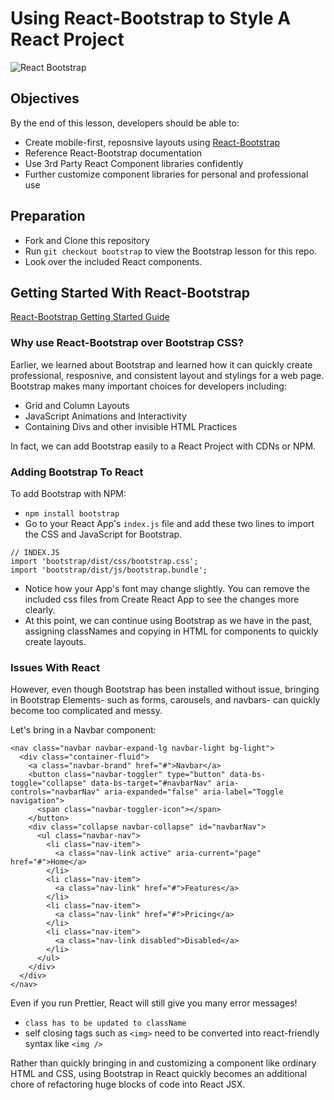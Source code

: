 # Using React-Bootstrap to Style A React Project

![React Bootstrap](https://avatars.githubusercontent.com/u/6853419?s=200&v=4)

## Objectives

By the end of this lesson, developers should be able to:
- Create mobile-first, reposnsive layouts using [React-Bootstrap](https://react-bootstrap.github.io/)
- Reference React-Bootstrap documentation
- Use 3rd Party React Component libraries confidently
- Further customize component libraries for personal and professional use

## Preparation
- Fork and Clone this repository
- Run `git checkout bootstrap` to view the Bootstrap lesson for this repo.
- Look over the included React components.

## Getting Started With React-Bootstrap
[React-Bootstrap Getting Started Guide](https://react-bootstrap.github.io/getting-started/introduction)

### Why use React-Bootstrap over Bootstrap CSS?

Earlier, we learned about Bootstrap and learned how it can quickly create professional, resposnive, and consistent layout and stylings for a web page. Bootstrap makes many important choices for developers including:

- Grid and Column Layouts
- JavaScript Animations and Interactivity
- Containing Divs and other invisible HTML Practices

In fact, we can add Bootstrap easily to a React Project with CDNs or NPM.

### Adding Bootstrap To React

To add Bootstrap with NPM:
- `npm install bootstrap`
- Go to your React App's `index.js` file and add these two lines to import the CSS and JavaScript for Bootstrap.
```
// INDEX.JS
import 'bootstrap/dist/css/bootstrap.css';
import 'bootstrap/dist/js/bootstrap.bundle';
```
- Notice how your App's font may change slightly. You can remove the included css files from Create React App to see the changes more clearly.
- At this point, we can continue using Bootstrap as we have in the past, assigning classNames and copying in HTML for components to quickly create layouts.

### Issues With React
However, even though Bootstrap has been installed without issue, bringing in Bootstrap Elements- such as forms, carousels, and navbars- can quickly become too complicated and messy.

Let's bring in a Navbar component:
```
<nav class="navbar navbar-expand-lg navbar-light bg-light">
  <div class="container-fluid">
    <a class="navbar-brand" href="#">Navbar</a>
    <button class="navbar-toggler" type="button" data-bs-toggle="collapse" data-bs-target="#navbarNav" aria-controls="navbarNav" aria-expanded="false" aria-label="Toggle navigation">
      <span class="navbar-toggler-icon"></span>
    </button>
    <div class="collapse navbar-collapse" id="navbarNav">
      <ul class="navbar-nav">
        <li class="nav-item">
          <a class="nav-link active" aria-current="page" href="#">Home</a>
        </li>
        <li class="nav-item">
          <a class="nav-link" href="#">Features</a>
        </li>
        <li class="nav-item">
          <a class="nav-link" href="#">Pricing</a>
        </li>
        <li class="nav-item">
          <a class="nav-link disabled">Disabled</a>
        </li>
      </ul>
    </div>
  </div>
</nav>
```

Even if you run Prettier, React will still give you many error messages!
- `class has to be updated to className`
- self closing tags such as `<img>` need to be converted into react-friendly syntax like `<img />`

Rather than quickly bringing in and customizing a component like ordinary HTML and CSS, using Bootstrap in React quickly becomes an additional chore of refactoring huge blocks of code into React JSX.



